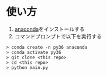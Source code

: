 # 使い方
1. [anaconda](https://www.anaconda.com/products/distribution)をインストールする
2. コマンドプロンプトで以下を実行する
```
> conda create -n py36 anaconda
> conda activate py36
> git clone <this repo>
> cd <this repo>
> python main.py
```
